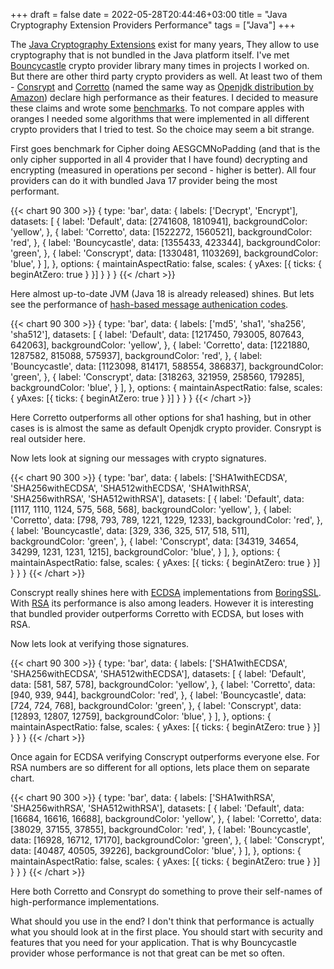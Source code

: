 +++ 
draft = false
date = 2022-05-28T20:44:46+03:00
title = "Java Cryptography Extension Providers Performance"
tags = ["Java"]
+++

The [Java Cryptography Extensions](https://en.wikipedia.org/wiki/Java_Cryptography_Extension) exist for many years, They allow to use cryptography that is not bundled in the Java platform itself. I've met [Bouncycastle](https://www.bouncycastle.org/) crypto provider library many times in projects I worked on. But there are other third party crypto providers as well. At least two of them - [Consrypt](https://github.com/google/conscrypt) and [Corretto](https://github.com/corretto/amazon-corretto-crypto-provider) (named the same way as [Openjdk distribution by Amazon](https://aws.amazon.com/corretto)) declare high performance as their features. I decided to measure these claims and wrote some [benchmarks](https://github.com/isopov/jce-benchmarks). To not compare apples with oranges I needed some algorithms that were implemented in all different crypto providers that I tried to test. So the choice may seem a bit strange.

First goes benchmark for Cipher doing AESGCMNoPadding (and that is the only cipher supported in all 4 provider that I have found) decrypting and encrypting (measured in operations per second - higher is better). All four providers can do it with bundled Java 17 provider being the most performant.

{{< chart 90 300 >}}
{
    type: 'bar',
    data: {
        labels: ['Decrypt', 'Encrypt'],
        datasets: [
          {
              label: 'Default',
              data: [2741608, 1810941],
              backgroundColor: 'yellow',
            },
            {
              label: 'Corretto',
              data: [1522272, 1560521],
              backgroundColor: 'red',
            },
            {
              label: 'Bouncycastle',
              data: [1355433, 423344],
              backgroundColor: 'green',
            },
            {
              label: 'Conscrypt',
              data: [1330481, 1103269],
              backgroundColor: 'blue',
            }
          ],
    },
    options: {
        maintainAspectRatio: false,
        scales: {
            yAxes: [{
                ticks: {
                    beginAtZero: true
                }
            }]
        }
    }
}
{{< /chart >}}

Here almost up-to-date JVM (Java 18 is already released) shines. But lets see the performance of [hash-based message authenication codes](https://en.wikipedia.org/wiki/HMAC).

{{< chart 90 300 >}}
{
    type: 'bar',
    data: {
        labels: ['md5', 'sha1', 'sha256', 'sha512'],
        datasets: [
          {
              label: 'Default',
              data: [1217450, 793005, 807643, 642063],
              backgroundColor: 'yellow',
            },
            {
              label: 'Corretto',
              data: [1221880, 1287582, 815088, 575937],
              backgroundColor: 'red',
            },
            {
              label: 'Bouncycastle',
              data: [1123098, 814171, 588554, 386837],
              backgroundColor: 'green',
            },
            {
              label: 'Conscrypt',
              data: [318263, 321959, 258560, 179285],
              backgroundColor: 'blue',
            }
          ],
    },
    options: {
        maintainAspectRatio: false,
        scales: {
            yAxes: [{
                ticks: {
                    beginAtZero: true
                }
            }]
        }
    }
}
{{< /chart >}}

Here Corretto outperforms all other options for sha1 hashing, but in other cases is is almost the same as default Openjdk crypto provider. Consrypt is real outsider here.

Now lets look at signing our messages with crypto signatures.

{{< chart 90 300 >}}
{
    type: 'bar',
    data: {
        labels: ['SHA1withECDSA', 'SHA256withECDSA', 'SHA512withECDSA', 'SHA1withRSA', 'SHA256withRSA', 'SHA512withRSA'],
        datasets: [
          {
              label: 'Default',
              data: [1117, 1110, 1124, 575, 568, 568],
              backgroundColor: 'yellow',
            },
            {
              label: 'Corretto',
              data: [798, 793, 789, 1221, 1229, 1233],
              backgroundColor: 'red',
            },
            {
              label: 'Bouncycastle',
              data: [329, 336, 325, 517, 518, 511],
              backgroundColor: 'green',
            },
            {
              label: 'Conscrypt',
              data: [34319, 34654, 34299, 1231, 1231, 1215],
              backgroundColor: 'blue',
            }
          ],
    },
    options: {
        maintainAspectRatio: false,
        scales: {
            yAxes: [{
                ticks: {
                    beginAtZero: true
                }
            }]
        }
    }
}
{{< /chart >}}

Conscrypt really shines here with [ECDSA](https://en.wikipedia.org/wiki/Elliptic_Curve_Digital_Signature_Algorithm) implementations from [BoringSSL](https://boringssl.googlesource.com/boringssl/). With [RSA](https://en.wikipedia.org/wiki/RSA_(cryptosystem)) its performance is also among leaders. However it is interesting that bundled provider outperforms Corretto with ECDSA, but loses with RSA.

Now lets look at verifying those signatures.

{{< chart 90 300 >}}
{
    type: 'bar',
    data: {
        labels: ['SHA1withECDSA', 'SHA256withECDSA', 'SHA512withECDSA'],
        datasets: [
          {
              label: 'Default',
              data: [581, 587, 578],
              backgroundColor: 'yellow',
            },
            {
              label: 'Corretto',
              data: [940, 939, 944],
              backgroundColor: 'red',
            },
            {
              label: 'Bouncycastle',
              data: [724, 724, 768],
              backgroundColor: 'green',
            },
            {
              label: 'Conscrypt',
              data: [12893, 12807, 12759],
              backgroundColor: 'blue',
            }
          ],
    },
    options: {
        maintainAspectRatio: false,
        scales: {
            yAxes: [{
                ticks: {
                    beginAtZero: true
                }
            }]
        }
    }
}
{{< /chart >}}

Once again for ECDSA verifying Conscrypt outperforms everyone else. For RSA numbers are so different for all options, lets place them on separate chart.

{{< chart 90 300 >}}
{
    type: 'bar',
    data: {
        labels: ['SHA1withRSA', 'SHA256withRSA', 'SHA512withRSA'],
        datasets: [
          {
              label: 'Default',
              data: [16684, 16616, 16688],
              backgroundColor: 'yellow',
            },
            {
              label: 'Corretto',
              data: [38029, 37155, 37855],
              backgroundColor: 'red',
            },
            {
              label: 'Bouncycastle',
              data: [16928, 16712, 17170],
              backgroundColor: 'green',
            },
            {
              label: 'Conscrypt',
              data: [40487, 40505, 39226],
              backgroundColor: 'blue',
            }
          ],
    },
    options: {
        maintainAspectRatio: false,
        scales: {
            yAxes: [{
                ticks: {
                    beginAtZero: true
                }
            }]
        }
    }
}
{{< /chart >}}

Here both Corretto and Consrypt do something to prove their self-names of high-performance implementations.

What should you use in the end? I don't think that performance is actually what you should look at in the first place. You should start with security and features that you need for your application. That is why Bouncycastle provider whose performance is not that great can be met so often.

